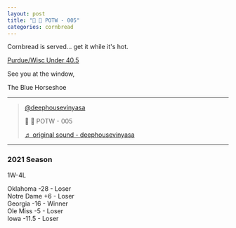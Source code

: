 ```yaml
---
layout: post
title: "🌽 🍞 POTW - 005"
categories: cornbread
---
```



<p>Cornbread is served... get it while it's hot.</p>

<p><a href="https://www.tiktok.com/@deephousevinyasa/video/7024871061283966214?is_copy_url=0&is_from_webapp=v1&sender_device=pc&sender_web_id=7028408340628112901" target="_blank">
Purdue/Wisc Under 40.5
</a></p>

<p>See you at the window,  </p>

<p>The Blue Horseshoe</p>

---

<blockquote class="tiktok-embed" cite="https://www.tiktok.com/@deephousevinyasa/video/7024871061283966214" data-video-id="7024871061283966214" style="max-width: 605px;min-width: 325px;" > <section> <a target="_blank" title="@deephousevinyasa" href="https://www.tiktok.com/@deephousevinyasa">@deephousevinyasa</a> <p>🌽 🍞 POTW - 005</p> <a target="_blank" title="♬ original sound - deephousevinyasa" href="https://www.tiktok.com/music/original-sound-7024870919059409670">♬ original sound - deephousevinyasa</a> </section> </blockquote> <script async src="https://www.tiktok.com/embed.js"></script>

---

### 2021 Season

1W-4L  

Oklahoma -28 - Loser  
Notre Dame +6 - Loser  
Georgia -16 - Winner  
Ole Miss -5 - Loser  
Iowa -11.5 - Loser  
